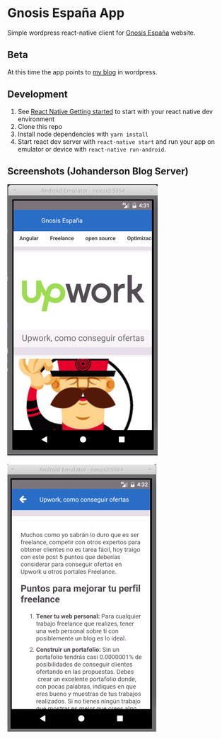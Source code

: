 # Gnosis España App

Simple wordpress react-native client for [Gnosis España](http://gnosisespaña.es) website.

## Beta
At this time the app points to [my blog](http://blog.mogollon.com.ve) in wordpress.

## Development

1. See [React Native Getting started](https://facebook.github.io/react-native/docs/getting-started.html#content) to start with your react native dev environment
2. Clone this repo
3. Install node dependencies with `yarn install`
4. Start react dev server with `react-native start` and run your app on emulator or device with `react-native run-android`.

## Screenshots (Johanderson Blog Server)

![Home View](/screenshots/home.jpg?raw=true "Home View")
<br>
<br>
![Post View](/screenshots/post_view.jpg?raw=true "Post View")
